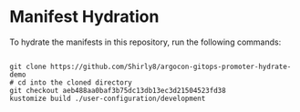 
# Manifest Hydration

To hydrate the manifests in this repository, run the following commands:

```shell

git clone https://github.com/Shirly8/argocon-gitops-promoter-hydrate-demo
# cd into the cloned directory
git checkout aeb488aa0baf3b75dc13db13ec3d21504523fd38
kustomize build ./user-configuration/development
```